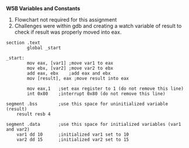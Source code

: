 **W5B Variables and Constants**

1. Flowchart not required for this assignment
2. Challenges were within gdb and creating a watch variable of result to check if result was properly moved into eax.

```section .text
section .text
        global _start

_start:
        mov eax, [var1] ;move var1 to eax
        mov ebx, [var2] ;move var2 to ebx
        add eax, ebx    ;add eax and ebx
        mov [result], eax ;move result into eax

        mov eax,1	;set eax register to 1 (do not remove this line)
        int 0x80	;interrupt 0x80 (do not remove this line)

segment .bss        ;use this space for uninitialized variable (result)
    result resb 4

segment .data       ;use this space for initialized variables (var1 and var2)
	var1 dd 10      ;initialized var1 set to 10
    var2 dd 15      ;initialized var2 set to 15
```
